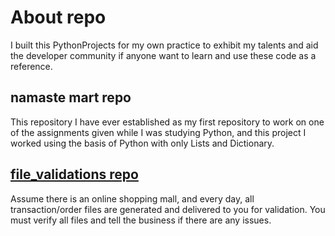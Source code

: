 # About repo
I built this PythonProjects for my own practice to exhibit my talents and aid the developer community if anyone want to learn and use these code as a reference.

## namaste mart repo
This repository I have ever established as my first repository to work on one of the assignments given while I was studying Python, and this project I worked using the basis of Python with only Lists and Dictionary.

## [file_validations repo](file_validations/README.md)
Assume there is an online shopping mall, and every day, all transaction/order files are generated and delivered to you for validation.
You must verify all files and tell the business if there are any issues.